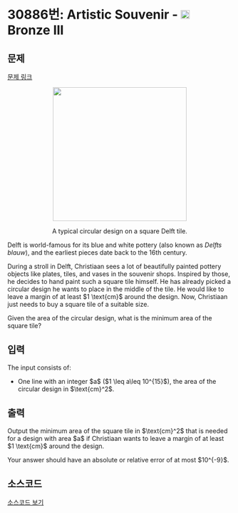# 30886번: Artistic Souvenir - <img src="https://static.solved.ac/tier_small/3.svg" style="height:20px" /> Bronze III

<!-- performance -->

<!-- 문제 제출 후 깃허브에 푸시를 했을 때 제출한 코드의 성능이 입력될 공간입니다.-->

<!-- end -->

## 문제

[문제 링크](https://boj.kr/30886)


<p style="text-align: center;"><img alt="" src="https://u.acmicpc.net/c3a2639a-5d4b-4134-8aeb-82f13cacd422/tile_nwerc.jpg" style="width: 300px; height: 300px;"></p>

<p style="text-align: center;">A typical circular design on a square Delft tile.</p>

<p>Delft is world-famous for its blue and white pottery (also known as <em>Delfts blauw</em>), and the earliest pieces date back to the 16th century.</p>

<p>During a stroll in Delft, Christiaan sees a lot of beautifully painted pottery objects like plates, tiles, and vases in the souvenir shops. Inspired by those, he decides to hand paint such a square tile himself. He has already picked a circular design he wants to place in the middle of the tile. He would like to leave a margin of at least $1 \text{cm}$ around the design. Now, Christiaan just needs to buy a square tile of a suitable size.</p>

<p>Given the area of the circular design, what is the minimum area of the square tile?</p>



## 입력


<p>The input consists of:</p>

<ul>
<li>One line with an integer $a$ ($1 \leq a\leq 10^{15}$), the area of the circular design in $\text{cm}^2$.</li>
</ul>



## 출력


<p>Output the minimum area of the square tile in $\text{cm}^2$ that is needed for a design with area $a$ if Christiaan wants to leave a margin of at least $1 \text{cm}$ around the design.</p>

<p>Your answer should have an absolute or relative error of at most $10^{-9}$.</p>



## 소스코드

[소스코드 보기](Artistic%20Souvenir.py)